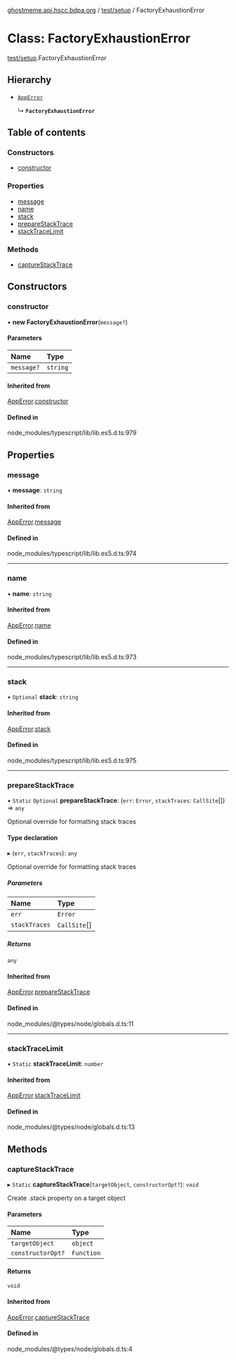 [ghostmeme.api.hscc.bdpa.org][1] / [test/setup][2] / FactoryExhaustionError

# Class: FactoryExhaustionError

[test/setup][2].FactoryExhaustionError

## Hierarchy

- [`AppError`][3]

  ↳ **`FactoryExhaustionError`**

## Table of contents

### Constructors

- [constructor][4]

### Properties

- [message][5]
- [name][6]
- [stack][7]
- [prepareStackTrace][8]
- [stackTraceLimit][9]

### Methods

- [captureStackTrace][10]

## Constructors

### constructor

• **new FactoryExhaustionError**(`message?`)

#### Parameters

| Name       | Type     |
| :--------- | :------- |
| `message?` | `string` |

#### Inherited from

[AppError][3].[constructor][11]

#### Defined in

node_modules/typescript/lib/lib.es5.d.ts:979

## Properties

### message

• **message**: `string`

#### Inherited from

[AppError][3].[message][12]

#### Defined in

node_modules/typescript/lib/lib.es5.d.ts:974

---

### name

• **name**: `string`

#### Inherited from

[AppError][3].[name][13]

#### Defined in

node_modules/typescript/lib/lib.es5.d.ts:973

---

### stack

• `Optional` **stack**: `string`

#### Inherited from

[AppError][3].[stack][14]

#### Defined in

node_modules/typescript/lib/lib.es5.d.ts:975

---

### prepareStackTrace

▪ `Static` `Optional` **prepareStackTrace**: (`err`: `Error`, `stackTraces`:
`CallSite`\[]) => `any`

Optional override for formatting stack traces

#### Type declaration

▸ (`err`, `stackTraces`): `any`

Optional override for formatting stack traces

##### Parameters

| Name          | Type         |
| :------------ | :----------- |
| `err`         | `Error`      |
| `stackTraces` | `CallSite`[] |

##### Returns

`any`

#### Inherited from

[AppError][3].[prepareStackTrace][15]

#### Defined in

node_modules/@types/node/globals.d.ts:11

---

### stackTraceLimit

▪ `Static` **stackTraceLimit**: `number`

#### Inherited from

[AppError][3].[stackTraceLimit][16]

#### Defined in

node_modules/@types/node/globals.d.ts:13

## Methods

### captureStackTrace

▸ `Static` **captureStackTrace**(`targetObject`, `constructorOpt?`): `void`

Create .stack property on a target object

#### Parameters

| Name              | Type       |
| :---------------- | :--------- |
| `targetObject`    | `object`   |
| `constructorOpt?` | `Function` |

#### Returns

`void`

#### Inherited from

[AppError][3].[captureStackTrace][17]

#### Defined in

node_modules/@types/node/globals.d.ts:4

[1]: ../README.md
[2]: ../modules/test_setup.md
[3]: src_backend_error.AppError.md
[4]: test_setup.FactoryExhaustionError.md#constructor
[5]: test_setup.FactoryExhaustionError.md#message
[6]: test_setup.FactoryExhaustionError.md#name
[7]: test_setup.FactoryExhaustionError.md#stack
[8]: test_setup.FactoryExhaustionError.md#preparestacktrace
[9]: test_setup.FactoryExhaustionError.md#stacktracelimit
[10]: test_setup.FactoryExhaustionError.md#capturestacktrace
[11]: src_backend_error.AppError.md#constructor
[12]: src_backend_error.AppError.md#message
[13]: src_backend_error.AppError.md#name
[14]: src_backend_error.AppError.md#stack
[15]: src_backend_error.AppError.md#preparestacktrace
[16]: src_backend_error.AppError.md#stacktracelimit
[17]: src_backend_error.AppError.md#capturestacktrace
